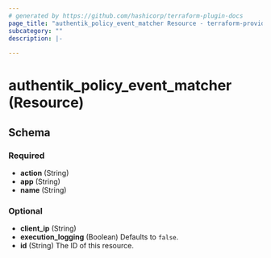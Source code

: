 ```yaml
---
# generated by https://github.com/hashicorp/terraform-plugin-docs
page_title: "authentik_policy_event_matcher Resource - terraform-provider-authentik"
subcategory: ""
description: |-
  
---
```


# authentik_policy_event_matcher (Resource)





<!-- schema generated by tfplugindocs -->
## Schema

### Required

- **action** (String)
- **app** (String)
- **name** (String)

### Optional

- **client_ip** (String)
- **execution_logging** (Boolean) Defaults to `false`.
- **id** (String) The ID of this resource.


